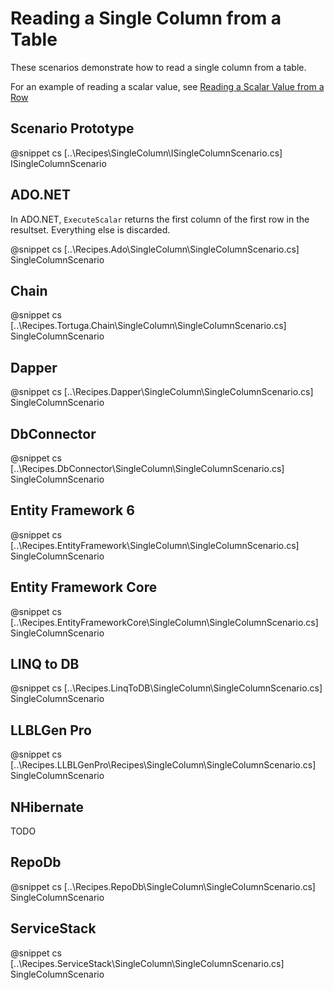 ﻿# Reading a Single Column from a Table

These scenarios demonstrate how to read a single column from a table. 

For an example of reading a scalar value, see [Reading a Scalar Value from a Row](SingleColumn.htm)

## Scenario Prototype

@snippet cs [..\Recipes\SingleColumn\ISingleColumnScenario.cs] ISingleColumnScenario

## ADO.NET

In ADO.NET, `ExecuteScalar` returns the first column of the first row in the resultset. Everything else is discarded.

@snippet cs [..\Recipes.Ado\SingleColumn\SingleColumnScenario.cs] SingleColumnScenario

## Chain

@snippet cs [..\Recipes.Tortuga.Chain\SingleColumn\SingleColumnScenario.cs] SingleColumnScenario

## Dapper

@snippet cs [..\Recipes.Dapper\SingleColumn\SingleColumnScenario.cs] SingleColumnScenario

## DbConnector

@snippet cs [..\Recipes.DbConnector\SingleColumn\SingleColumnScenario.cs] SingleColumnScenario

## Entity Framework 6

@snippet cs [..\Recipes.EntityFramework\SingleColumn\SingleColumnScenario.cs] SingleColumnScenario

## Entity Framework Core

@snippet cs [..\Recipes.EntityFrameworkCore\SingleColumn\SingleColumnScenario.cs] SingleColumnScenario

## LINQ to DB

@snippet cs [..\Recipes.LinqToDB\SingleColumn\SingleColumnScenario.cs] SingleColumnScenario

## LLBLGen Pro 

@snippet cs [..\Recipes.LLBLGenPro\Recipes\SingleColumn\SingleColumnScenario.cs] SingleColumnScenario

## NHibernate

TODO

## RepoDb

@snippet cs [..\Recipes.RepoDb\SingleColumn\SingleColumnScenario.cs] SingleColumnScenario

## ServiceStack

@snippet cs [..\Recipes.ServiceStack\SingleColumn\SingleColumnScenario.cs] SingleColumnScenario
